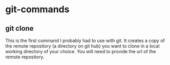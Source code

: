 # git-commands
## git clone
This is the first command I probably had to use with git. It creates a copy of the remote repository (a directory on git hub) you want to clone in a local working directory of your choice. You will need to provide the url of the remote repository.
